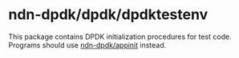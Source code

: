 # ndn-dpdk/dpdk/dpdktestenv

This package contains DPDK initialization procedures for test code.
Programs should use [ndn-dpdk/appinit](../../appinit) instead.
